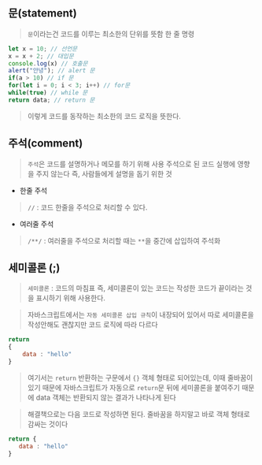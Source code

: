 ## 문(statement)
> `문`이라는건 코드를 이루는 최소한의 단위를 뜻함
> 한 줄 명령

```js
let x = 10; // 선언문
x = x + 2; // 대입문
console.log(x) // 호출문
alert("안녕"); // alert 문 
if(a > 10) // if 문
for(let i = 0; i < 3; i++) // for문
while(true) // while 문 
return data; // return 문
```
> 이렇게 코드를 동작하는 최소한의 코드 로직을 뜻한다.

## 주석(comment)
> `주석`은 코드를 설명하거나 메모를 하기 위해 사용
> 주석으로 된 코드 실행에 영향을 주지 않는다
> 즉, 사람들에게 설명을 돕기 위한 것

- 한줄 주석
> `//` : 코드 한줄을 주석으로 처리할 수 있다. 

- 여러줄 주석
> `/**/` : 여러줄을 주석으로 처리할 때는 `**`을 중간에 삽입하여 주석화

## 세미콜론 (;)
> `세미콜론` : 코드의 마침표 즉, 세미콜론이 있는 코드는 작성한 코드가 끝이라는 것을 표시하기 위해 사용한다.

> 자바스크립트에서는 `자동 세미콜론 삽입 규칙`이 내장되어 있어서 따로 세미콜론을 작성안해도 괜찮지만 코드 로직에 따라 다르다

```js
return 
{
    data : "hello"
}
```
> 여기서는 `return` 반환하는 구문에서 `{}` 객체 형태로 되어있는데, 이때 줄바꿈이 있기 때문에 자바스크립트가 자동으로 `return`문 뒤에 세미콜론을 붙여주기 때문에 data 객체는 반환되지 않는 결과가 나타나게 된다

> 해결책으로는 다음 코드로 작성하면 된다. 줄바꿈을 하지말고 바로 객체 형태로 감싸는 것이다

```js
return {
   data : "hello"
}
```